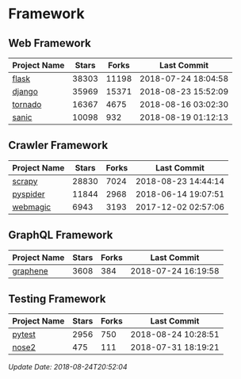 # Framework

## Web Framework

| Project Name | Stars | Forks | Last Commit |
| ------------ | ----- | ----- | ----------- |
| [flask](https://github.com/pallets/flask) | 38303 | 11198 | 2018-07-24 18:04:58 |
| [django](https://github.com/django/django) | 35969 | 15371 | 2018-08-23 15:52:09 |
| [tornado](https://github.com/tornadoweb/tornado) | 16367 | 4675 | 2018-08-16 03:02:30 |
| [sanic](https://github.com/channelcat/sanic) | 10098 | 932 | 2018-08-19 01:12:13 |

## Crawler Framework

| Project Name | Stars | Forks | Last Commit |
| ------------ | ----- | ----- | ----------- |
| [scrapy](https://github.com/scrapy/scrapy) | 28830 | 7024 | 2018-08-23 14:44:14 |
| [pyspider](https://github.com/binux/pyspider) | 11844 | 2968 | 2018-06-14 19:07:51 |
| [webmagic](https://github.com/code4craft/webmagic) | 6943 | 3193 | 2017-12-02 02:57:06 |

## GraphQL Framework

| Project Name | Stars | Forks | Last Commit |
| ------------ | ----- | ----- | ----------- |
| [graphene](https://github.com/graphql-python/graphene) | 3608 | 384 | 2018-07-24 16:19:58 |

## Testing Framework

| Project Name | Stars | Forks | Last Commit |
| ------------ | ----- | ----- | ----------- |
| [pytest](https://github.com/pytest-dev/pytest) | 2956 | 750 | 2018-08-24 10:28:51 |
| [nose2](https://github.com/nose-devs/nose2) | 475 | 111 | 2018-07-31 18:19:21 |

*Update Date: 2018-08-24T20:52:04*